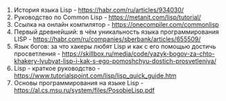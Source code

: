 1. История языка Lisp - https://habr.com/ru/articles/934030/
2. Руководство по Common Lisp - https://metanit.com/lisp/tutorial/
3. Ссылка на онлайн компилятор - https://onecompiler.com/commonlisp
4. Первый древнейший: в чём уникальность языка программирования LISP - https://habr.com/ru/companies/sberbank/articles/655509/
5. Язык богов: за что хакеры любят Lisp и как с его помощью достичь просветления - https://skillbox.ru/media/code/yazyk-bogov-za-chto-khakery-lyubyat-lisp-i-kak-s-ego-pomoshchyu-dostich-prosvetleniya/
6. Lisp - краткое руководство - https://www.tutorialspoint.com/lisp/lisp_quick_guide.htm
7. Основы программирования на языке Lisp - https://al.cs.msu.ru/system/files/PosobieLisp.pdf